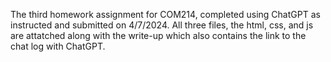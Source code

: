 The third homework assignment for COM214, completed using ChatGPT as instructed and submitted on 4/7/2024. All three files, the html, css, and js are attatched along with the write-up which also contains the link to the chat log with ChatGPT. 